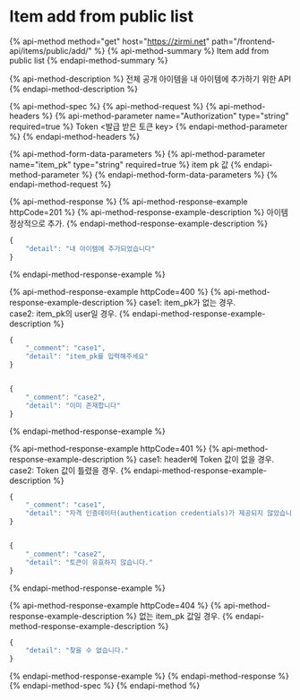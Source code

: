 # Item add from public list

{% api-method method="get" host="https://zirmi.net" path="/frontend-api/items/public/add/" %}
{% api-method-summary %}
Item add from public list
{% endapi-method-summary %}

{% api-method-description %}
전체 공개 아이템을 내 아이템에 추가하기 위한 API
{% endapi-method-description %}

{% api-method-spec %}
{% api-method-request %}
{% api-method-headers %}
{% api-method-parameter name="Authorization" type="string" required=true %}
Token &lt;발급 받은 토큰 key&gt;
{% endapi-method-parameter %}
{% endapi-method-headers %}

{% api-method-form-data-parameters %}
{% api-method-parameter name="item\_pk" type="string" required=true %}
item pk 값
{% endapi-method-parameter %}
{% endapi-method-form-data-parameters %}
{% endapi-method-request %}

{% api-method-response %}
{% api-method-response-example httpCode=201 %}
{% api-method-response-example-description %}
아이템 정상적으로 추가.
{% endapi-method-response-example-description %}

```javascript
{
    "detail": "내 아이템에 추가되었습니다"
}
```
{% endapi-method-response-example %}

{% api-method-response-example httpCode=400 %}
{% api-method-response-example-description %}
case1: item\_pk가 없는 경우.  
case2: item\_pk의 user일 경우.
{% endapi-method-response-example-description %}

```javascript
{
    "_comment": "case1",
    "detail": "item_pk를 입력해주세요"
}


{
    "_comment": "case2",
    "detail": "이미 존재합니다"
}
```
{% endapi-method-response-example %}

{% api-method-response-example httpCode=401 %}
{% api-method-response-example-description %}
case1: header에 Token 값이 없을 경우.  
case2: Token 값이 틀렸을 경우.
{% endapi-method-response-example-description %}

```javascript
{
    "_comment": "case1",
    "detail": "자격 인증데이터(authentication credentials)가 제공되지 않았습니다."
}


{
    "_comment": "case2",
    "detail": "토큰이 유효하지 않습니다."
}
```
{% endapi-method-response-example %}

{% api-method-response-example httpCode=404 %}
{% api-method-response-example-description %}
없는 item\_pk 값일 경우.
{% endapi-method-response-example-description %}

```javascript
{
    "detail": "찾을 수 없습니다."
}
```
{% endapi-method-response-example %}
{% endapi-method-response %}
{% endapi-method-spec %}
{% endapi-method %}

